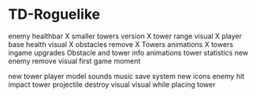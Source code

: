 # TD-Roguelike
enemy healthbar X
smaller towers version X
tower range visual X
player base health visual X
obstacles remove X
Towers animations X
towers ingame upgrades
Obstacle and tower info animations
tower statistics
new enemy
remove visual 
first game moment

new tower 
player model
sounds 
music
save system
new icons 
enemy hit impact
tower projectile destroy visual
visual while placing tower
